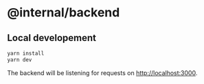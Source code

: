 # @internal/backend

## Local developement

```bash
yarn install
yarn dev
```

The backend will be listening for requests on [http://localhost:3000](http://localhost:3000).
